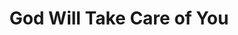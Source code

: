 ---
layout: default
title: God Will Take Care of You
event: Selma to Montgomery March
artist: Hosea Williams and Marchers
genre:
writer:
producer: Carl Benkert
album: 'Freedom Songs: Selma, Alabama'
label: Folkways Records
country: USA
language: English
duration: '3:13'
released: 1965
video: https://www.youtube.com/embed/SqhuffBlD4I
description: Lorem ipsum dolor sit amet, consectetur adipiscing elit, sed do eiusmod tempor incididunt ut labore et dolore magna aliqua. Semper quis lectus nulla at volutpat diam ut venenatis tellusLorem ipsum dolor sit amet, consectetur adipiscing elit, sed do eiusmod tempor incididunt ut labore et dolore magna aliqua. Semper quis lectus nulla at volutpat diam ut venenatis tellus
award1:
award2:
award3:
versions:

---